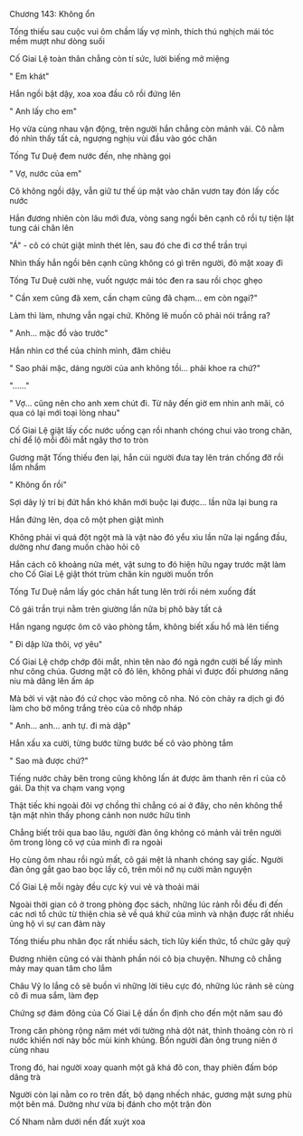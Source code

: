 




Chương 143: Không ổn

Tống thiếu sau cuộc vui ôm chầm lấy vợ mình, thích thú nghịch mái tóc mềm mượt như dòng suối

Cố Giai Lệ toàn thân chẳng còn tí sức, lười biếng mở miệng

" Em khát"

Hắn ngồi bật dậy, xoa xoa đầu cô rồi đứng lên

" Anh lấy cho em"

Họ vừa cùng nhau vận động, trên người hắn chẳng còn mảnh vải. Cô nằm đó nhìn thấy tất cả, ngượng nghịu vùi đầu vào góc chăn

Tống Tư Duệ đem nước đến, nhẹ nhàng gọi

" Vợ, nước của em"

Cô không ngồi dậy, vẫn giữ tư thế úp mặt vào chăn vươn tay đón lấy cốc nước

Hắn đương nhiên còn lâu mới đưa, vòng sang ngồi bên cạnh cô rồi tự tiện lật tung cái chăn lên

"Á" - cô có chút giật mình thét lên, sau đó che đi cơ thể trần trụi

Nhìn thấy hắn ngồi bên cạnh cũng không có gì trên người, đỏ mặt xoay đi

Tống Tư Duệ cười nhẹ, vuốt ngược mái tóc đen ra sau rồi chọc ghẹo

" Cần xem cũng đã xem, cần chạm cũng đã chạm... em còn ngại?"

Làm thì làm, nhưng vẫn ngại chứ. Không lẽ muốn cô phải nói trắng ra?

" Anh... mặc đồ vào trước"

Hắn nhìn cơ thể của chính mình, đăm chiêu

" Sao phải mặc, dáng người của anh không tồi... phải khoe ra chứ?"

"......"

" Vợ... cũng nên cho anh xem chút đi. Từ nãy đến giờ em nhìn anh mãi, có qua có lại mới toại lòng nhau"

Cố Giai Lệ giật lấy cốc nước uống cạn rồi nhanh chóng chui vào trong chăn, chỉ để lộ mỗi đôi mắt ngây thơ to tròn

Gương mặt Tống thiếu đen lại, hắn cúi người đưa tay lên trán chống đỡ rồi lẩm nhẩm

" Không ổn rồi"

Sợi dây lý trí bị đứt hắn khó khăn mới buộc lại được... lần nữa lại bung ra

Hắn đứng lên, dọa cô một phen giật mình

Không phải vì quá đột ngột mà là vật nào đó yểu xìu lần nữa lại ngẩng đầu, dường như đang muốn chào hỏi cô

Hắn cách cô khoảng nửa mét, vật sưng to đó hiện hữu ngay trước mặt làm cho Cố Giai Lệ giật thót trùm chăn kín người muốn trốn

Tống Tư Duệ nắm lấy góc chăn hất tung lên trời rồi ném xuống đất

Cô gái trần trụi nằm trên giường lần nữa bị phô bày tất cả

Hắn ngang ngược ôm cô vào phòng tắm, không biết xấu hổ mà lên tiếng

" Đi dập lửa thôi, vợ yêu"

Cố Giai Lệ chớp chớp đôi mắt, nhìn tên nào đó ngả ngớn cười bế lấy mình như công chúa. Gương mặt cô đỏ lên, không phải vì được đối phương nâng niu mà dâng lên ấm áp

Mà bởi vì vật nào đó cứ chọc vào mông cô nha. Nó còn chảy ra dịch gì đó làm cho bờ mông trắng trẻo của cô nhớp nháp

" Anh... anh... anh tự. đi mà dập"

Hắn xấu xa cười, từng bước từng bước bế cô vào phòng tắm

" Sao mà được chứ?"

Tiếng nước chảy bên trong cũng không lấn át được âm thanh rên rỉ của cô gái. Da thịt va chạm vang vọng

Thật tiếc khi ngoài đôi vợ chồng thì chẳng có ai ở đây, cho nên không thể tận mặt nhìn thấy phong cảnh non nước hữu tình

Chẳng biết trôi qua bao lâu, người đàn ông không có mảnh vải trên người ôm trong lòng cô vợ của mình đi ra ngoài

Họ cùng ôm nhau rồi ngủ mất, cô gái mệt lả nhanh chóng say giấc. Người đàn ông gắt gao bao bọc lấy cô, trên môi nở nụ cười mãn nguyện

Cố Giai Lệ mỗi ngày đều cực kỳ vui vẻ và thoải mái

Ngoài thời gian cô ở trong phòng đọc sách, những lúc rảnh rỗi đều đi đến các nơi tổ chức từ thiện chia sẻ về quá khứ của mình và nhận được rất nhiều ủng hộ vì sự can đảm này

Tống thiếu phu nhân đọc rất nhiều sách, tích lũy kiến thức, tổ chức gây quỹ

Đương nhiên cũng có vài thành phần nói cô bịa chuyện. Nhưng cô chẳng mảy may quan tâm cho lắm

Châu Vỹ lo lắng cô sẽ buồn vì những lời tiêu cực đó, những lúc rảnh sẽ cùng cô đi mua sắm, làm đẹp

Chứng sợ đám đông của Cố Giai Lệ dần ổn định cho đến một năm sau đó

Trong căn phòng rộng năm mét với tường nhà dột nát, thỉnh thoảng còn rò rỉ nước khiến nơi này bốc mùi kinh khủng. Bốn người đàn ông trung niên ở cùng nhau

Trong đó, hai người xoay quanh một gã khá đô con, thay phiên đấm bóp dâng trà

Người còn lại nằm co ro trên đất, bộ dạng nhếch nhác, gương mặt sưng phù một bên má. Dường như vừa bị đánh cho một trận đòn

Cố Nham nằm dưới nền đất xuýt xoa




